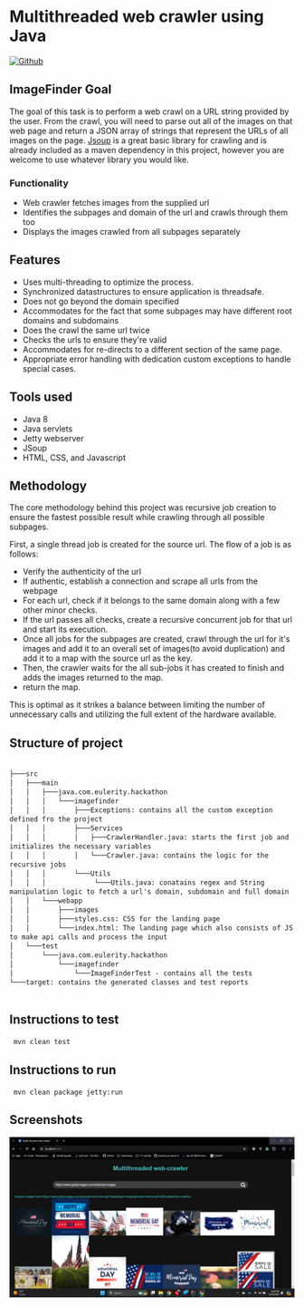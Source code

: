 # Multithreaded web crawler using Java

[![Github](https://img.icons8.com/3d-fluency/94/github.png)](https://github.com/thecoderenroute/Image-WebCrawler-servlet)

## ImageFinder Goal

The goal of this task is to perform a web crawl on a URL string provided by the user. From the crawl, you will need to
parse out all of the images on that web page and return a JSON array of strings that represent the URLs of all images on
the page. [Jsoup](https://jsoup.org/) is a great basic library for crawling and is already included as a maven
dependency in this project, however you are welcome to use whatever library you would like.

### Functionality

- Web crawler fetches images from the supplied url
- Identifies the subpages and domain of the url and crawls through them too
- Displays the images crawled from all subpages separately

## Features

- Uses multi-threading to optimize the process.
- Synchronized datastructures to ensure application is threadsafe.
- Does not go beyond the domain specified
- Accommodates for the fact that some subpages may have different root domains and subdomains
- Does the crawl the same url twice
- Checks the urls to ensure they're valid
- Accommodates for re-directs to a different section of the same page.
- Appropriate error handling with dedication custom exceptions to handle special cases.

## Tools used

- Java 8
- Java servlets
- Jetty webserver
- JSoup
- HTML, CSS, and Javascript

## Methodology

The core methodology behind this project was recursive job creation to ensure the fastest possible result
while crawling through all possible subpages.

First, a single thread job is created for the source url. The flow of a job is as follows:

- Verify the authenticity of the url
- If authentic, establish a connection and scrape all urls from the webpage
- For each url, check if it belongs to the same domain along with a few other minor checks.
- If the url passes all checks, create a recursive concurrent job for that url and start its execution.
- Once all jobs for the subpages are created, crawl through the url for it's images and add it to an overall set of
  images(to avoid duplication) and add it to a map with the source url as the key.
- Then, the crawler waits for the all sub-jobs it has created to finish and adds the images returned to the map.
- return the map.

This is optimal as it strikes a balance between limiting the number of unnecessary calls and utilizing the full extent
of the hardware available.

## Structure of project

```

├───src
│   ├───main
│   │   ├───java.com.eulerity.hackathon
│   │   │   └───imagefinder
│   │   │       ├───Exceptions: contains all the custom exception defined fro the project
│   │   │       ├───Services
│   │   │       │   ├───CrawlerHandler.java: starts the first job and initializes the necessary variables
│   │   │       │   └───Crawler.java: contains the logic for the recursive jobs
│   │   │       └───Utils
│   │   │            └───Utils.java: conatains regex and String manipulation logic to fetch a url's domain, subdomain and full domain
│   │   └───webapp
│   │       ├───images
│   │       ├───styles.css: CSS for the landing page
│   │       └───index.html: The landing page which also consists of JS to make api calls and process the input
│   └───test
│       └───java.com.eulerity.hackathon
│           └───imagefinder
|               └───ImageFinderTest - contains all the tests
└───target: contains the generated classes and test reports
    
```

## Instructions to test

<code> mvn clean test </code>

## Instructions to run

<code> mvn clean package jetty:run</code>


## Screenshots

![img.png](img.png)

